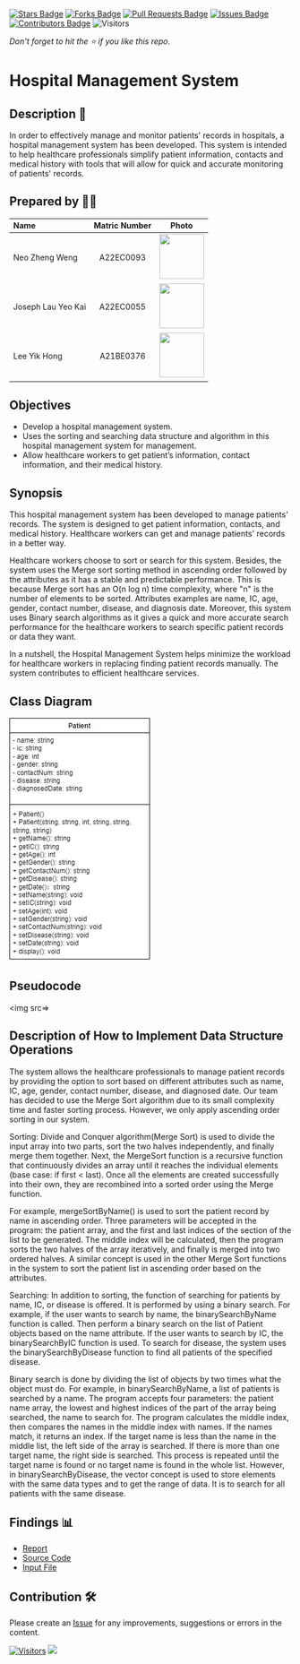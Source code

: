 [![Stars Badge](https://img.shields.io/github/stars/jjn7702/SECJ2013-DSA)](https://github.com/jjn7702/SECJ2013-DSA/Submission/Sample/stargazers)
[![Forks Badge](https://img.shields.io/github/forks/jjn7702/SECJ2013-DSA)](https://github.com/jjn7702/SECJ2013-DSA/Submission/Sample/network/members)
[![Pull Requests Badge](https://img.shields.io/github/issues-pr/jjn7702/SECJ2013-DSA)](https://github.com/jjn7702/SECJ2013-DSA/Submission/Sample/pulls)
[![Issues Badge](https://img.shields.io/github/issues/jjn7702/SECJ2013-DSA)](https://github.com/jjn7702/SECJ2013-DSA/Submission/Sample/issues)
[![Contributors Badge](https://img.shields.io/github/contributors/jjn7702/SECJ2013-DSA?color=2b9348)](https://github.com/jjn7702/SECJ2013-DSA/Submission/Sample/graphs/contributors)
![Visitors](https://api.visitorbadge.io/api/visitors?path=https%3A%2F%2Fgithub.com%2Fjjn7702%2FSECJ2013-DSA%2FSubmission%2FSample&labelColor=%23d9e3f0&countColor=%23697689&style=flat)

_Don't forget to hit the :star: if you like this repo._

# Hospital Management System

## Description 📝

In order to effectively manage and monitor patients' records in hospitals, a hospital management system has been developed. This system is intended to help healthcare professionals simplify patient information, contacts and medical history with tools that will allow for quick and accurate monitoring of patients' records.

## Prepared by 🧑‍💻

| Name             | Matric Number | Photo                                                         |
| :---------------- | :-------------: | :------------------------------------------------------------: |
| Neo Zheng Weng   | A22EC0093        | <img src="https://github.com/jjn7702/SECJ2013-DSA/blob/main/Submission/sec02/Codera/Images/neozhengweng_pic.jpg" width=80px, height=80px>     |
| Joseph Lau Yeo Kai       | A22EC0055        | <img src="https://github.com/jjn7702/SECJ2013-DSA/blob/main/Submission/sec02/Codera/Images/joseph_pic.jpeg" width=80px, height=80px>         |
| Lee Yik Hong       | A21BE0376       | <img src="https://github.com/jjn7702/SECJ2013-DSA/blob/main/Submission/sec02/Codera/Images/Assignment%20photo.jpg" width=80px, height=80px>         |

## Objectives

- Develop a hospital management system.
- Uses the sorting and searching data structure and algorithm in this hospital management system for management.
- Allow healthcare workers to get patient’s information, contact information, and their medical history.
## Synopsis
This hospital management system has been developed to manage patients' records. The system is designed to get patient information, contacts, and medical history. Healthcare workers can get and manage patients' records in a better way.

Healthcare workers choose to sort or search for this system. Besides, the system uses the Merge sort sorting method in ascending order followed by the attributes as it has a stable and predictable performance. This is because Merge sort has an O(n log n) time complexity, where "n" is the number of elements to be sorted. Attributes examples are name, IC, age, gender, contact number, disease, and diagnosis date. Moreover, this system uses Binary search algorithms as it gives a quick and more accurate search performance for the healthcare workers to search specific patient records or data they want.

In a nutshell, the Hospital Management System helps minimize the workload for healthcare workers in replacing finding patient records manually. The system contributes to efficient healthcare services.

## Class Diagram
<img src="https://github.com/jjn7702/SECJ2013-DSA/blob/main/Submission/sec02/Codera/Images/DSA.jpg"><br>

## Pseudocode
<img src=><be>
## Description of How to Implement Data Structure Operations
The system allows the healthcare professionals to manage patient records by providing the option to sort based on different attributes such as name, IC, age, gender, contact number, disease, and diagnosed date. Our team has decided to use the Merge Sort algorithm due to its small complexity time and faster sorting process. However, we only apply ascending order sorting in our system.

Sorting:
Divide and Conquer algorithm(Merge Sort) is used to divide the input array into two parts, sort the two halves independently, and finally merge them together. Next, the MergeSort function is a recursive function that continuously divides an array until it reaches the individual elements (base case: if first < last). Once all the elements are created successfully into their own, they are recombined into a sorted order using the Merge function.

For example, mergeSortByName() is used to sort the patient record by name in ascending order. Three parameters will be accepted in the program: the patient array, and the first and last indices of the section of the list to be generated. The middle index will be calculated, then the program sorts the two halves of the array iteratively, and finally is merged into two ordered halves. A similar concept is used in the other Merge Sort functions in the system to sort the patient list in ascending order based on the attributes.

Searching:
In addition to sorting, the function of searching for patients by name, IC, or disease is offered. It is performed by using a binary search. For example, if the user wants to search by name, the binarySearchByName function is called. Then perform a binary search on the list of Patient objects based on the name attribute. If the user wants to search by IC, the binarySearchByIC function is used. To search for disease, the system uses the binarySearchByDisease function to find all patients of the specified disease.

Binary search is done by dividing the list of objects by two times what the object must do. For example, in binarySearchByName, a list of patients is searched by a name. The program accepts four parameters: the patient name array, the lowest and highest indices of the part of the array being searched, the name to search for. The program calculates the middle index, then compares the names in the middle index with names. If the names match, it returns an index. If the target name is less than the name in the middle list, the left side of the array is searched. If there is more than one target name, the right side is searched. This process is repeated until the target name is found or no target name is found in the whole list. However, in binarySearchByDisease, the vector concept is used to store elements with the same data types and to get the range of data. It is to search for all patients with the same disease.

## Findings 📊
- [Report]()
- [Source Code]()
- [Input File]()

## Contribution 🛠️
Please create an [Issue](https://github.com/jjn7702/SECJ2013-DSA/Submission/Sample/issues) for any improvements, suggestions or errors in the content.

[![Visitors](https://api.visitorbadge.io/api/visitors?path=https%3A%2F%2Fgithub.com%2Fjjn7702&labelColor=%23697689&countColor=%23555555&style=plastic)](https://visitorbadge.io/status?path=https%3A%2F%2Fgithub.com%2Fjjn7702)
![](https://hit.yhype.me/github/profile?user_id=81284918)



